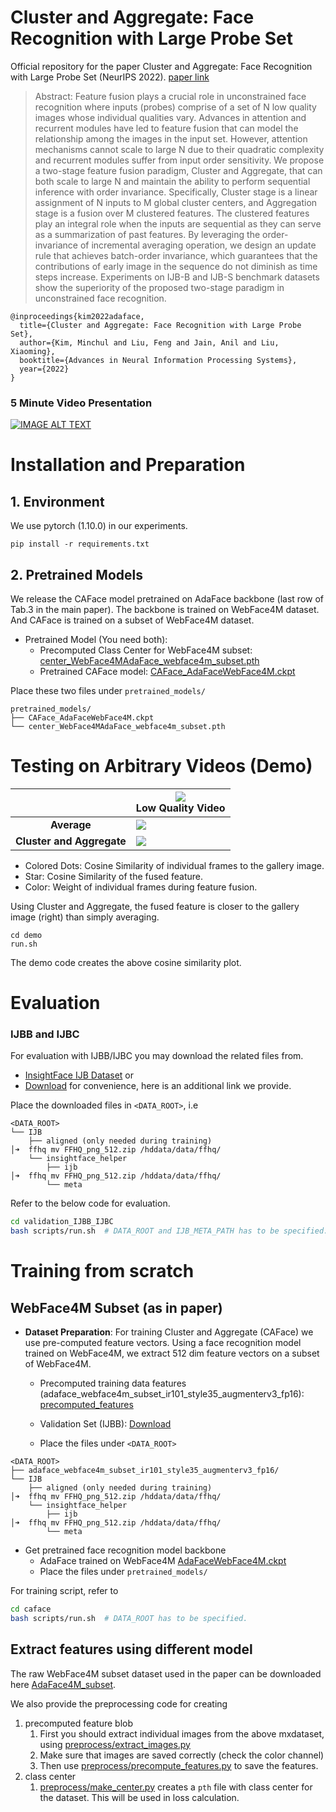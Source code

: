 
# Cluster and Aggregate: Face Recognition with Large Probe Set
Official repository for the paper
Cluster and Aggregate: Face Recognition with Large Probe Set (NeurIPS 2022). 
[paper link](https://arxiv.org/abs/2210.10864)

> Abstract: Feature fusion plays a crucial role in unconstrained face recognition where inputs
(probes) comprise of a set of N low quality images whose individual qualities
vary. Advances in attention and recurrent modules have led to feature fusion that
can model the relationship among the images in the input set. However, attention
mechanisms cannot scale to large N due to their quadratic complexity and recurrent
modules suffer from input order sensitivity. We propose a two-stage feature fusion
paradigm, Cluster and Aggregate, that can both scale to large N and maintain
the ability to perform sequential inference with order invariance. Specifically,
Cluster stage is a linear assignment of N inputs to M global cluster centers, and
Aggregation stage is a fusion over M clustered features. The clustered features play
an integral role when the inputs are sequential as they can serve as a summarization
of past features. By leveraging the order-invariance of incremental averaging
operation, we design an update rule that achieves batch-order invariance, which
guarantees that the contributions of early image in the sequence do not diminish as
time steps increase. Experiments on IJB-B and IJB-S benchmark datasets show the
superiority of the proposed two-stage paradigm in unconstrained face recognition.

```angular2html
@inproceedings{kim2022adaface,
  title={Cluster and Aggregate: Face Recognition with Large Probe Set},
  author={Kim, Minchul and Liu, Feng and Jain, Anil and Liu, Xiaoming},
  booktitle={Advances in Neural Information Processing Systems},
  year={2022}
}
```



### 5 Minute Video Presentation
[![IMAGE ALT TEXT](assets/video_thumbnail.png)](https://youtube.com/watch?v=BH0Ikdw7Chc)



# Installation and Preparation

## 1. Environment
We use pytorch (1.10.0) in our experiments.
```
pip install -r requirements.txt
```

## 2. Pretrained Models
We release the CAFace model pretrained on AdaFace backbone (last row of Tab.3 in the main paper). 
The backbone is trained on WebFace4M dataset. 
And CAFace is trained on a subset of WebFace4M dataset. 

- Pretrained Model (You need both):
  - Precomputed Class Center for WebFace4M subset: [center_WebFace4MAdaFace_webface4m_subset.pth](https://drive.google.com/file/d/1WmiWjLSsfQU2PTwQAvnrep9u6Jfvd3tR/view?usp=share_link)
  - Pretrained CAFace model:  [CAFace_AdaFaceWebFace4M.ckpt](https://drive.google.com/file/d/1a-nrXcX_h8sLQiTD_mGvmKAG58gE9Oi5/view?usp=share_link)

Place these two files under `pretrained_models/`
```
pretrained_models/
├── CAFace_AdaFaceWebFace4M.ckpt                         
└── center_WebFace4MAdaFace_webface4m_subset.pth         
```

# Testing on Arbitrary Videos (Demo)


|  | <img src="assets/probe.gif" />  <center>Low Quality Video</center> |
|:---------------------------:|--------------------------------------------------------------------|
|         **Average**         | <img src="assets/average.png" />                                   |
|  **Cluster and Aggregate**  | <img src="assets/cluster_and_aggregate.png" />                     |

- Colored Dots: Cosine Similarity of individual frames to the gallery image. 
- Star: Cosine Similarity of the fused feature.
- Color: Weight of individual frames during feature fusion.

Using Cluster and Aggregate, the fused feature is closer to the gallery image (right) than simply averaging.

```
cd demo
run.sh
```

The demo code creates the above cosine similarity plot. 

# Evaluation

### IJBB and IJBC

For evaluation with IJBB/IJBC you may download the related files from. 
- [InsightFace IJB Dataset](https://github.com/deepinsight/insightface/tree/master/recognition/_evaluation_/ijb) or
- [Download](https://forms.gle/7zURRo2tca96ZKyf6) for convenience, here is an additional link we provide.

Place the downloaded files in `<DATA_ROOT>`, i.e
```
<DATA_ROOT>
└── IJB
    ├── aligned (only needed during training)                                                                                                                      │➜  ffhq mv FFHQ_png_512.zip /hddata/data/ffhq/
    └── insightface_helper
        ├── ijb                                                                                                                             │➜  ffhq mv FFHQ_png_512.zip /hddata/data/ffhq/
        └── meta        
```

Refer to the below code for evaluation.
```bash
cd validation_IJBB_IJBC
bash scripts/run.sh  # DATA_ROOT and IJB_META_PATH has to be specified.
```


# Training from scratch

## WebFace4M Subset (as in paper)

- **Dataset Preparation**: For training Cluster and Aggregate (CAFace) we use pre-computed feature vectors.
  Using a face recognition model trained on WebFace4M, we extract 512 dim feature vectors on a subset of WebFace4M.
  - Precomputed training data features (adaface_webface4m_subset_ir101_style35_augmenterv3_fp16): [precomputed_features](https://drive.google.com/file/d/1U615roLaCGYAmcWRVOJWO1jk6e8Oo3sA/view?usp=share_link)
  - Validation Set (IJBB): [Download](https://forms.gle/7zURRo2tca96ZKyf6)

  - Place the files under `<DATA_ROOT>`
```
<DATA_ROOT>
├── adaface_webface4m_subset_ir101_style35_augmenterv3_fp16/
└── IJB
    ├── aligned (only needed during training)                                                                                                                      │➜  ffhq mv FFHQ_png_512.zip /hddata/data/ffhq/
    └── insightface_helper
        ├── ijb                                                                                                                             │➜  ffhq mv FFHQ_png_512.zip /hddata/data/ffhq/
        └── meta        
```

- Get pretrained face recognition model backbone
  - AdaFace trained on WebFace4M [AdaFaceWebFace4M.ckpt](https://drive.google.com/file/d/19AfGaGZjDqwPQR00kck0GBknePmQOFnU/view?usp=share_link)
  - Place the files under `pretrained_models/`


For training script, refer to
```bash
cd caface
bash scripts/run.sh  # DATA_ROOT has to be specified. 
```

## Extract features using different model
The raw WebFace4M subset dataset used in the paper can be downloaded here [AdaFace4M_subset](https://drive.google.com/file/d/1LuhyxoTdMoVTsrlmZ5_F26Oia3bXsIpu/view?usp=share_link).

We also provide the preprocessing code for creating
1. precomputed feature blob 
   1. First you should extract individual images from the above mxdataset, using [preprocess/extract_images.py](./preprocess/extract_images.py)
   2. Make sure that images are saved correctly (check the color channel)
   3. Then use [preprocess/precompute_features.py](./preprocess/precompute_features.py) to save the features.
2. class center 
   1. [preprocess/make_center.py](./preprocess/make_center.py) creates a `pth` file with class center for the dataset. This will be used in loss calculation.

